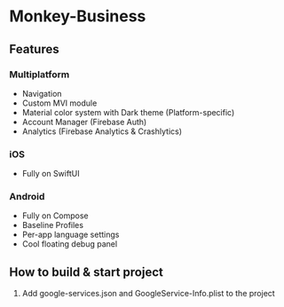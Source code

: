 # Monkey-Business

## Features
### Multiplatform
- Navigation
- Custom MVI module
- Material color system with Dark theme (Platform-specific)
- Account Manager (Firebase Auth)
- Analytics (Firebase Analytics & Crashlytics)
### iOS
- Fully on SwiftUI
### Android
- Fully on Compose
- Baseline Profiles
- Per-app language settings
- Cool floating debug panel

## How to build & start project
1. Add google-services.json and GoogleService-Info.plist to the project
